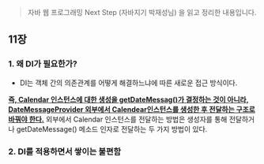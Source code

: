 > 자바 웹 프로그래밍 Next Step (자바지기 박재성님) 을 읽고 정리한 내용입니다. 



## 11장 

### 1. 왜 DI가 필요한가? 



- DI는 객체 간의 의존관계를 어떻게 해결하느냐에 따른 새로운 접근 방식이다. 



**<u>즉, Calendar 인스턴스에 대한 생성을 getDateMessag()가 결정하는 것이 아니라, DateMessageProvider 외부에서 Calendear인스턴스를 생성한 후 전달하는 구조로 바꿔야 한다.</u>** 외부에서 Calendar 인스턴스를 전달하는 방법은 생성자를 통해 전달하거나 getDateMessage() 메소드 인자로 전달하는 두 가지 방법이 있다. 

### 2. DI를 적용하면서 쌓이는 불편함

